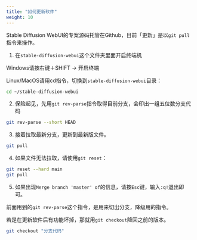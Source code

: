 ```yaml
---
title: "如何更新软件"
weight: 10
---
```


Stable Diffusion WebUI的专案源码托管在Github，目前「更新」是以`git pull`指令来操作。

1. 在`stable-diffusion-webui`这个文件夹里面开启终端机

Windows请按右键＋SHIFT → 开启终端

Linux/MacOS请用cd指令，切换到`stable-diffusion-webui`目录：
```bash
cd ~/stable-diffusion-webui
```

2. 保险起见，先用`git rev-parse`指令取得目前分支，会印出一组五位数分支代码
```bash
git rev-parse --short HEAD
```

3. 接着拉取最新分支，更新到最新版文件。
```bash
git pull
```

4. 如果文件无法拉取，请使用`git reset`：
```bash
git reset --hard main
git pull
```

5. 如果出现`Merge branch 'master' of`的信息，请按`Esc`键，输入`:q!`退出即可。


前面用到的`git rev-parse`这个指令，是用来切出分支，降级用的指令。

若是在更新软件后有功能坏掉，那就用`git checkout`降回之前的版本。
```bash
git checkout "分支代码"
```

